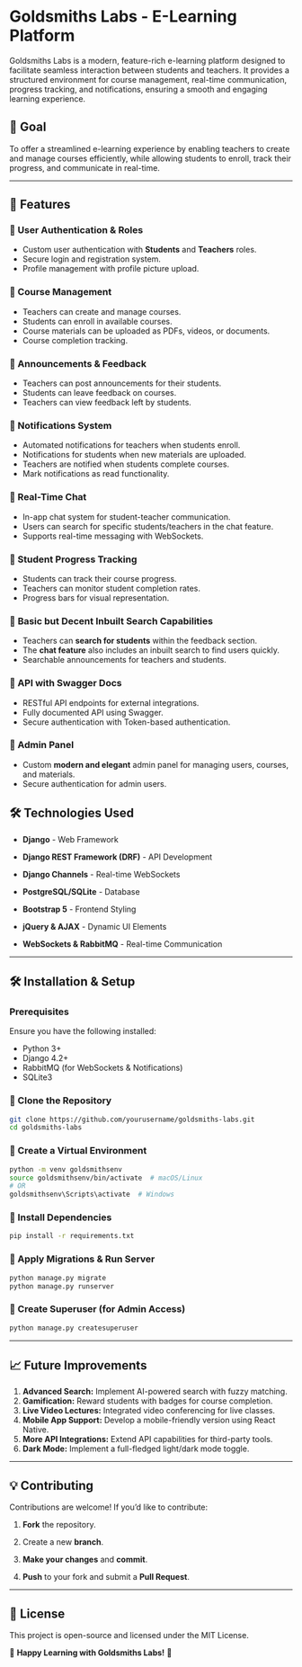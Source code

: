 
# Goldsmiths Labs - E-Learning Platform

Goldsmiths Labs is a modern, feature-rich e-learning platform designed to facilitate seamless interaction between students and teachers. It provides a structured environment for course management, real-time communication, progress tracking, and notifications, ensuring a smooth and engaging learning experience.

## 🚀 Goal

To offer a streamlined e-learning experience by enabling teachers to create and manage courses efficiently, while allowing students to enroll, track their progress, and communicate in real-time.

----------

## 📌 Features

### 🔹 User Authentication & Roles

-   Custom user authentication with **Students** and **Teachers** roles.
-   Secure login and registration system.
-   Profile management with profile picture upload.

### 🔹 Course Management

-   Teachers can create and manage courses.
-   Students can enroll in available courses.
-   Course materials can be uploaded as PDFs, videos, or documents.
-   Course completion tracking.

### 🔹 Announcements & Feedback

-   Teachers can post announcements for their students.
-   Students can leave feedback on courses.
-   Teachers can view feedback left by students.

### 🔹 Notifications System

-   Automated notifications for teachers when students enroll.
-   Notifications for students when new materials are uploaded.
-   Teachers are notified when students complete courses.
-   Mark notifications as read functionality.

### 🔹 Real-Time Chat

-   In-app chat system for student-teacher communication.
-   Users can search for specific students/teachers in the chat feature.
-   Supports real-time messaging with WebSockets.

### 🔹 Student Progress Tracking

-   Students can track their course progress.
-   Teachers can monitor student completion rates.
-   Progress bars for visual representation.

### 🔹 **Basic but Decent Inbuilt Search Capabilities**

-   Teachers can **search for students** within the feedback section.
-   The **chat feature** also includes an inbuilt search to find users quickly.
-   Searchable announcements for teachers and students.

### 🔹 API with Swagger Docs

-   RESTful API endpoints for external integrations.
-   Fully documented API using Swagger.
-   Secure authentication with Token-based authentication.

### 🔹 Admin Panel

-   Custom **modern and elegant** admin panel for managing users, courses, and materials.
-   Secure authentication for admin users.

##  🛠️ **Technologies Used**

-  **Django** - Web Framework

-  **Django REST Framework (DRF)** - API Development

-  **Django Channels** - Real-time WebSockets

-  **PostgreSQL/SQLite** - Database

-  **Bootstrap 5** - Frontend Styling

-  **jQuery & AJAX** - Dynamic UI Elements

-  **WebSockets & RabbitMQ** - Real-time Communication

----------

## 🛠 Installation & Setup

### Prerequisites

Ensure you have the following installed:

-   Python 3+
-   Django 4.2+
-   RabbitMQ (for WebSockets & Notifications)
-   SQLite3


### 🔹 Clone the Repository

```sh
git clone https://github.com/yourusername/goldsmiths-labs.git
cd goldsmiths-labs

```

### 🔹 Create a Virtual Environment

```sh
python -m venv goldsmithsenv
source goldsmithsenv/bin/activate  # macOS/Linux
# OR
goldsmithsenv\Scripts\activate  # Windows

```

### 🔹 Install Dependencies

```sh
pip install -r requirements.txt

```

### 🔹 Apply Migrations & Run Server

```sh
python manage.py migrate
python manage.py runserver

```

### 🔹 Create Superuser (for Admin Access)

```sh
python manage.py createsuperuser

```

----------

## 📈 Future Improvements

1.  **Advanced Search:** Implement AI-powered search with fuzzy matching.
2.  **Gamification:** Reward students with badges for course completion.
3.  **Live Video Lectures:** Integrated video conferencing for live classes.
4.  **Mobile App Support:** Develop a mobile-friendly version using React Native.
5.  **More API Integrations:** Extend API capabilities for third-party tools.
6.  **Dark Mode:** Implement a full-fledged light/dark mode toggle.

----------

##  💡 **Contributing**

Contributions are welcome! If you’d like to contribute:

1.  **Fork** the repository.

2. Create a new **branch**.

3.  **Make your changes** and **commit**.

4.  **Push** to your fork and submit a **Pull Request**.

----------

## 📜 License

This project is open-source and licensed under the MIT License.

🎉 **Happy Learning with Goldsmiths Labs!** 🚀